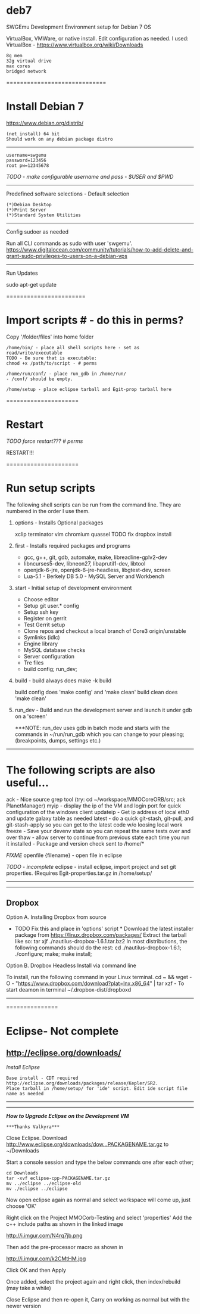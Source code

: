 # deb7
SWGEmu Development Environment setup for Debian 7 OS

﻿VirtualBox, VMWare, or native install. Edit configuration as needed. I used:
	VirtualBox - https://www.virtualbox.org/wiki/Downloads
	
	8g mem
	32g virtual drive
	max cores
	bridged network

=============================
# Install Debian 7 

https://www.debian.org/distrib/

	(net install) 64 bit 
	Should work on any debian package distro
****************
	
	username=swgemu  
	password=123456
	root pw=12345678

*TODO - make configurable username and pass - $USER and $PWD*
****************
Predefined software selections - Default selection

	(*)Debian Desktop
	(*)Print Server
	(*)Standard System Utilities

****************
Config sudoer as needed

Run all CLI commands as sudo with user 'swgemu'. 
https://www.digitalocean.com/community/tutorials/how-to-add-delete-and-grant-sudo-privileges-to-users-on-a-debian-vps

****************
Run Updates

sudo apt-get update

=======================
# Import scripts # - do this in perms?

Copy '/folder/files' into home folder

	/home/bin/ - place all shell scripts here - set as read/write/executable
	TODO - Be sure that is executable:
	chmod +x /path/to/script - # perms

	/home/run/conf/ - place run_gdb in /home/run/
	- /conf/ should be empty.

	/home/setup - place eclipse tarball and Egit-prop tarball here

=====================
# Restart

*TODO force restart??? # perms*

RESTART!!!

=====================
# Run setup scripts

The following shell scripts can be run from the command line. They are numbered in the order I use them.

1. options - Installs Optional packages

	xclip 
	terminator 
	vim 
	chromium 
	quassel
	TODO fix dropbox install
        
2. first - Installs required packages and programs

	- gcc, g++, git, gdb, automake, make, libreadline-gplv2-dev
	- libncurses5-dev, libneon27, libaprutil1-dev, libtool
	- openjdk-6-jre, openjdk-6-jre-headless, libgtest-dev, screen
	- Lua-5.1 - Berkely DB 5.0 - MySQL Server and Workbench

3. start - Initial setup of development environment

	- Choose editor
	- Setup git user.* config
	- Setup ssh key
	- Register on gerrit
	- Test Gerrit setup
	- Clone repos and checkout a local branch of Core3 origin/unstable
	- Symlinks (idlc)
	- Engine library
	- MySQL database checks
	- Server configuration
	- Tre files
	- build config; run_dev;

4. build - build always does make -k build

	build config does 'make config' and 'make clean'
	build clean does 'make clean'

5. run_dev - Build and run the development server and launch it under gdb on a 'screen'

	***NOTE: run_dev uses gdb in batch mode and starts with the commands
	in ~/run/run_gdb which you can change to your pleasing;
	(breakpoints, dumps, settings etc.)

**************************************************************************************
# The following scripts are also useful...

ack - Nice source grep tool (try: cd ~/workspace/MMOCoreORB/src; ack PlanetManager)
myip -  display the ip of the VM and login port for quick configuration of the windows client
updateip - Get ip address of local eth0 and update galaxy table as needed
latest - do a quick git-stash, git-pull, and git-stash-apply so you can get to the latest code w/o loosing local work
freeze - Save your devenv state so you can repeat the same tests over and over
thaw - allow server to continue from previous state each time you run it
installed - Package and version check sent to /home/*

*FIXME*
openfile {filename} - open file in eclipse

*TODO - incomplete*
eclipse - install eclipse, import project and set git properties. 
	(Requires Egit-properties.tar.gz in /home/setup/
*******************************************************************************************
-------
Dropbox 
-------
Option A. Installing Dropbox from source

* TODO Fix this and place in 'options' script *
Download the latest installer package from https://linux.dropbox.com/packages/
Extract the tarball like so:
tar xjf ./nautilus-dropbox-1.6.1.tar.bz2
In most distributions, the following commands should do the rest:
cd ./nautilus-dropbox-1.6.1; ./configure; make; make install;

Option B. Dropbox Headless Install via command line

To install, run the following command in your Linux terminal.
cd ~ && wget -O - "https://www.dropbox.com/download?plat=lnx.x86_64" | tar xzf -
To start deamon in terminal
~/.dropbox-dist/dropboxd

**************************************************************************************
===============
# Eclipse- Not complete
http://eclipse.org/downloads/
---------------
*Install Eclipse*

	Base install - CDT required
	http://eclipse.org/downloads/packages/release/Kepler/SR2.
	Place tarball in /home/setup/ for 'ide' script. Edit ide script file name as needed

**************************************************************************************
---------------
***How to Upgrade Eclipse on the Development VM***

	***Thanks Valkyra***

Close Eclipse. Download http://www.eclipse.org/downloads/dow...PACKAGENAME.tar.gz to ~/Downloads

Start a console session and type the below commands one after each other;

	cd Downloads
	tar -xvf eclipse-cpp-PACKAGENAME.tar.gz
	mv ../eclipse ../eclipse-old
	mv ./eclipse ../eclipse

Now open eclipse again as normal and select workspace will come up, just choose 'OK'

Right click on the Project MMOCorb-Testing and select 'properties'
Add the c++ include paths as shown in the linked image

http://i.imgur.com/N4rq7jb.png

Then add the pre-processor macro as shown in

http://i.imgur.com/k2CMtHM.jpg

Click OK and then Apply

Once added, select the project again and right click, then index/rebuild (may take a while)

Close Eclipse and then re-open it, Carry on working as normal but with the newer version

